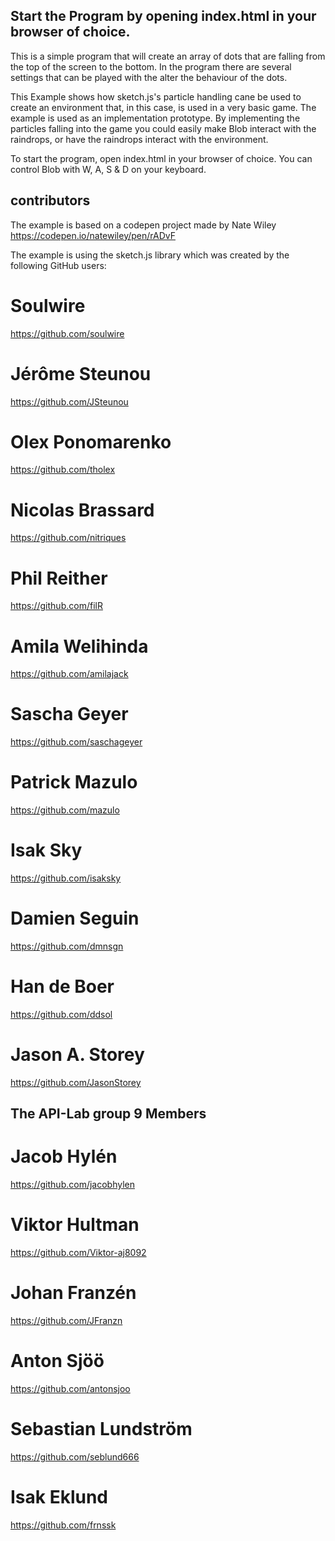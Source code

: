## Start the Program by opening index.html in your browser of choice. 

This is a simple program that will create an array of dots that are falling from the top of the screen to the bottom. In the program there are several settings that can be played with the alter the behaviour of the dots. 

This Example shows how sketch.js's particle handling cane be used to create an environment that, in this case, is used in a very basic game. 
The example is used as an implementation prototype. By implementing the particles falling into the game you could easily make Blob interact with the raindrops, or have the raindrops interact with the environment. 

To start the program, open index.html in your browser of choice. 
You can control Blob with W, A, S & D on your keyboard. 

## contributors
The example is based on a codepen project made by Nate Wiley
https://codepen.io/natewiley/pen/rADvF

The example is using the sketch.js library which was created by the following GitHub users:
# Soulwire
https://github.com/soulwire

# Jérôme Steunou
https://github.com/JSteunou

# Olex Ponomarenko
https://github.com/tholex

# Nicolas Brassard
https://github.com/nitriques

# Phil Reither
https://github.com/filR

# Amila Welihinda
https://github.com/amilajack

# Sascha Geyer
https://github.com/saschageyer 

# Patrick Mazulo
https://github.com/mazulo

# Isak Sky
https://github.com/isaksky

# Damien Seguin
https://github.com/dmnsgn

# Han de Boer
https://github.com/ddsol

# Jason A. Storey
https://github.com/JasonStorey

## The API-Lab group 9 Members

# Jacob Hylén
https://github.com/jacobhylen

# Viktor Hultman
https://github.com/Viktor-aj8092

# Johan Franzén
https://github.com/JFranzn

# Anton Sjöö
https://github.com/antonsjoo

# Sebastian Lundström
https://github.com/seblund666 

# Isak Eklund
https://github.com/frnssk 